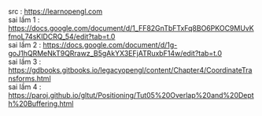 src : https://learnopengl.com
<br>
sai lầm 1 : https://docs.google.com/document/d/1_FF82GnTbFTxFq8BO6PKOC9MUvKfmoL74sKIDCRQ_54/edit?tab=t.0
<br>
sai lầm 2 : https://docs.google.com/document/d/1g-goJ1hQRMeNkT9QRrawz_B5gAkYX3EFjATRuxbF14w/edit?tab=t.0
<br>
sai lầm 3 : https://gdbooks.gitbooks.io/legacyopengl/content/Chapter4/CoordinateTransforms.html
<br>
sai lầm 4 : https://paroj.github.io/gltut/Positioning/Tut05%20Overlap%20and%20Depth%20Buffering.html
